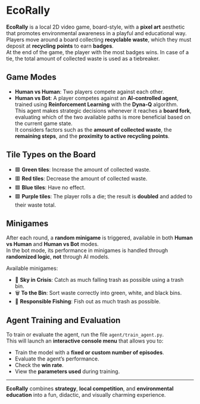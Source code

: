 # EcoRally

**EcoRally** is a local 2D video game, board-style, with a **pixel art** aesthetic that promotes environmental awareness in a playful and educational way.  
Players move around a board collecting **recyclable waste**, which they must deposit at **recycling points** to earn **badges**.  
At the end of the game, the player with the most badges wins. In case of a tie, the total amount of collected waste is used as a tiebreaker.

## Game Modes

- **Human vs Human**: Two players compete against each other.  
- **Human vs Bot**: A player competes against an **AI-controlled agent**, trained using **Reinforcement Learning** with the **Dyna-Q** algorithm.  
  This agent makes strategic decisions whenever it reaches a **board fork**, evaluating which of the two available paths is more beneficial based on the current game state.  
  It considers factors such as the **amount of collected waste**, the **remaining steps**, and the **proximity to active recycling points**.

## Tile Types on the Board

- 🟩 **Green tiles**: Increase the amount of collected waste.  
- 🟥 **Red tiles**: Decrease the amount of collected waste.  
- 🟦 **Blue tiles**: Have no effect.  
- 🟪 **Purple tiles**: The player rolls a die; the result is **doubled** and added to their waste total.

## Minigames

After each round, a **random minigame** is triggered, available in both **Human vs Human** and **Human vs Bot** modes.  
In the bot mode, its performance in minigames is handled through **randomized logic**, **not** through AI models.

Available minigames:

- 🎯 **Sky in Crisis**: Catch as much falling trash as possible using a trash bin.  
- 🗑️ **To the Bin**: Sort waste correctly into green, white, and black bins.  
- 🎣 **Responsible Fishing**: Fish out as much trash as possible.

## Agent Training and Evaluation

To train or evaluate the agent, run the file `agent/train_agent.py`.  
This will launch an **interactive console menu** that allows you to:

- Train the model with a **fixed or custom number of episodes**.  
- Evaluate the agent’s performance.  
- Check the **win rate**.  
- View the **parameters used** during training.

---

**EcoRally** combines **strategy**, **local competition**, and **environmental education** into a fun, didactic, and visually charming experience.